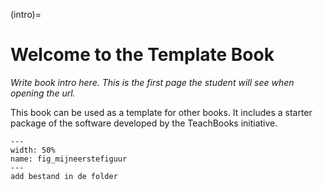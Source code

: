 (intro)=
# Welcome to the Template Book

_Write book intro here. This is the first page the student will see when opening the url._

This book can be used as a template for other books. It includes a starter package of the software developed by the TeachBooks initiative.

``` {figure} figures/EzraLoïs.jpg
---
width: 50%
name: fig_mijneerstefiguur
---
add bestand in de folder
```
